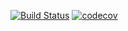[![Build Status](https://travis-ci.org/nicolalandro/fizz_buzz.svg?branch=master)](https://travis-ci.org/nicolalandro/fizz_buzz)
[![codecov](https://codecov.io/gh/nicolalandro/fizz_buzz/branch/master/graph/badge.svg)](https://codecov.io/gh/nicolalandro/fizz_buzz)